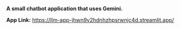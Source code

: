 **A small chatbot application that uses Gemini.**


**App Link:** https://llm-app-jhwn9v2hdnhzhpsrwnjc4d.streamlit.app/
